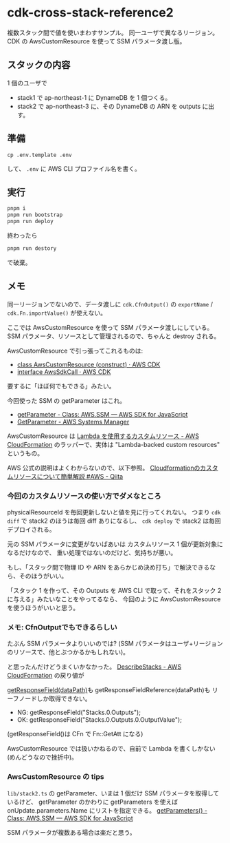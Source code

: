 # cdk-cross-stack-reference2

複数スタック間で値を使いまわすサンプル。
同一ユーザで異なるリージョン。
CDK の AwsCustomResource を使って SSM パラメータ渡し版。

## スタックの内容

1 個のユーザで

- stack1 で ap-northeast-1 に DynameDB を 1 個つくる。
- stack2 で ap-northeast-3 に、その DynameDB の ARN を outputs に出す。

## 準備

```
cp .env.template .env
```

して、 `.env` に AWS CLI プロファイル名を書く。

## 実行

```sh
pnpm i
pnpm run bootstrap
pnpm run deploy
```

終わったら

```sh
pnpm run destory
```

で破棄。

## メモ

同一リージョンでないので、データ渡しに
`cdk.CfnOutput()` の `exportName` / `cdk.Fn.importValue()`
が使えない。

ここでは
AwsCustomResource を使って SSM パラメータ渡しにしている。
SSM パラメータ、リソースとして管理されるので、ちゃんと destroy される。

AwsCustomResource で引っ張ってこれるものは:

- [class AwsCustomResource (construct) · AWS CDK](https://docs.aws.amazon.com/cdk/api/v2/docs/aws-cdk-lib.custom_resources.AwsCustomResource.html)
- [interface AwsSdkCall · AWS CDK](https://docs.aws.amazon.com/cdk/api/v2/docs/aws-cdk-lib.custom_resources.AwsSdkCall.html)

要するに「ほぼ何でもできる」みたい。

今回使った SSM の getParameter はこれ。

- [getParameter - Class: AWS.SSM — AWS SDK for JavaScript](https://docs.aws.amazon.com/AWSJavaScriptSDK/latest/AWS/SSM.html#getParameter-property)
- [GetParameter - AWS Systems Manager](https://docs.aws.amazon.com/ja_jp/systems-manager/latest/APIReference/API_GetParameter.html)

AwsCustomResource は
[Lambda を使用するカスタムリソース - AWS CloudFormation](https://docs.aws.amazon.com/ja_jp/AWSCloudFormation/latest/UserGuide/template-custom-resources-lambda.html)
のラッパーで、実体は "Lambda-backed custom resources" というもの。

AWS 公式の説明はよくわからないので、以下参照。
[Cloudformationのカスタムリソースについて簡単解説 #AWS - Qiita](https://qiita.com/deask/items/dd61c66f893ac114252f)

### 今回のカスタムリソースの使い方でダメなところ

physicalResourceId を毎回更新しないと値を見に行ってくれない。
つまり
`cdk diff` で stack2 のほうは毎回 diff ありになるし、
`cdk deploy` で stack2 は毎回デプロイされる。

元の SSM パラメータに変更がないばあいは
カスタムリソース 1 個が更新対象になるだけなので、
重い処理ではないのだけど、気持ちが悪い。

もし、「スタック間で物理 ID や ARN をあらかじめ決め打ち」で解決できるなら、そのほうがいい。

「スタック 1 を作って、その Outputs を AWS CLI で取って、それをスタック 2 に与える」みたいなことをやってるなら、
今回のように AwsCustomResource を使うほうがいいと思う。

### メモ: CfnOutputでもできるらしい

たぶん SSM パラメータよりいいのでは?
(SSM パラメータはユーザ+リージョンのリソースで、他とぶつかるかもしれない)。

と思ったんだけどうまくいかなかった。
[DescribeStacks - AWS CloudFormation](https://docs.aws.amazon.com/ja_jp/AWSCloudFormation/latest/APIReference/API_DescribeStacks.html) の戻り値が

[getResponseField\(dataPath\)](https://docs.aws.amazon.com/cdk/api/v2/docs/aws-cdk-lib.custom_resources.AwsCustomResource.html#getwbrresponsewbrfielddatapath)も getResponseFieldReference(dataPath)も
リーフノードしか取得できない。

- NG: getResponseField("Stacks.0.Outputs");
- OK: getResponseField("Stacks.0.Outputs.0.OutputValue");

(getResponseField()は CFn で Fn::GetAtt になる)

AwsCustomResource では扱いかねるので、自前で Lambda を書くしかない(めんどうなので挫折中)。

### AwsCustomResource の tips

`lib/stack2.ts` の getParameter、いまは 1 個だけ SSM パラメータを取得しているけど、
getParameter のかわりに getParameters を使えば
onUpdate.parameters.Name にリストを指定できる。
[getParameters() - Class: AWS.SSM — AWS SDK for JavaScript](https://docs.aws.amazon.com/AWSJavaScriptSDK/latest/AWS/SSM.html#getParameters-property)

SSM パラメータが複数ある場合は楽だと思う。

